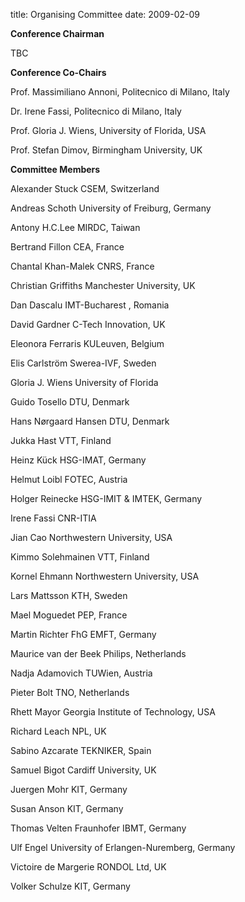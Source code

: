 title: Organising Committee
date: 2009-02-09 

**Conference Chairman**

TBC

**Conference Co-Chairs**

Prof. Massimiliano Annoni,     Politecnico di Milano, Italy

Dr. Irene Fassi,               Politecnico di Milano, Italy

Prof. Gloria J. Wiens,         University of Florida, USA

Prof. Stefan Dimov,	      Birmingham University, UK

**Committee Members**

Alexander Stuck 	     CSEM, Switzerland

Andreas Schoth 	             University of Freiburg, Germany

Antony H.C.Lee	             MIRDC, Taiwan

Bertrand Fillon	            CEA, France

Chantal Khan-Malek	    CNRS, France

Christian Griffiths 	    Manchester University, UK

Dan Dascalu	            IMT-Bucharest , Romania

David Gardner	           C-Tech Innovation, UK 

Eleonora Ferraris 	   KULeuven, Belgium

Elis Carlström 	           Swerea-IVF, Sweden

Gloria J. Wiens	           University of Florida

Guido Tosello	           DTU, Denmark

Hans Nørgaard Hansen	   DTU, Denmark

Jukka Hast 	           VTT, Finland 

Heinz Kück 	           HSG-IMAT, Germany

Helmut Loibl 	           FOTEC, Austria 

Holger Reinecke 	   HSG-IMIT & IMTEK, Germany

Irene Fassi                CNR-ITIA

Jian Cao 	           Northwestern University, USA

Kimmo Solehmainen 	   VTT, Finland  
 
Kornel Ehmann 	           Northwestern University, USA

Lars Mattsson 	           KTH, Sweden

Mael Moguedet	           PEP, France  

Martin Richter 	           FhG EMFT, Germany

Maurice van der Beek 	  Philips, Netherlands

Nadja Adamovich	          TUWien, Austria 

Pieter Bolt 	          TNO, Netherlands

Rhett Mayor	          Georgia Institute of Technology, USA 

Richard Leach 	          NPL, UK 

Sabino Azcarate	         TEKNIKER, Spain

Samuel Bigot	        Cardiff University, UK

Juergen Mohr	        KIT, Germany 

Susan Anson 	        KIT, Germany 

Thomas Velten	        Fraunhofer IBMT, Germany

Ulf Engel 	        University of Erlangen-Nuremberg, Germany

Victoire de Margerie    RONDOL Ltd, UK

Volker Schulze 	        KIT, Germany
